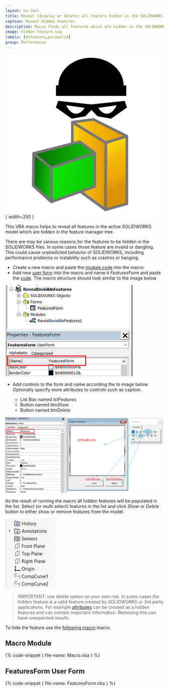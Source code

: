 ```yaml
---
layout: sw-tool
title: Reveal (display or delete) all feature hidden in the SOLIDWORKS Feature Manager tree
caption: Reveal Hidden Features
description: Macro finds all features which are hidden in the SOLIDWORKS model and either displays or removes them
image: hidden-feature.svg
labels: [defeature,parasolid]
group: Performance
---
```

![Hidden feature](hidden-feature.svg){ width=250 }

This VBA macro helps to reveal all features in the active SOLIDWORKS model which are hidden in the feature manager tree.

There are may be various reasons for the features to be hidden in the SOLIDWORKS files. In some cases those feature are invalid or dangling. This could cause unpredicted behavior of SOLIDWORKS, including performance problems or instability such as crashes or hanging.

* Create a new macro and paste the [module code](#macro-module) into the macro
* Add new [user form](/visual-basic/user-forms/) into the macro and name it *FeaturesForm* and paste the [code](#featuresform-user-form). The macro structure should look similar to the image below

![Macro project tree](project-tree.png)

* Add controls to the form and name according the to image below. Optionally specify more attributes to controls such as caption.

    * List Box named *lstFeatures*
    * Button named *btnShow*
    * Button named *btnDelete*

![Form with controls](hidden-features-form.png)

As the result of running the macro all hidden features will be populated in the list. Select (or multi select) features in the list and click *Show* or *Delete* button to either show or remove features from the model.

![Hidden features displayed in the Feature Manager Tree](displayed-hidden-feature.png)

> !IMPORTANT: use delete option on your own risk. In some cases the hidden feature is a valid feature created by SOLIDWORKS or 3rd party applications. For example [attributes](/solidworks-api/data-storage/attributes/) can be created as a hidden features and can contain important information. Removing this can have unexpected results.

To hide the feature use the [following macro](/solidworks-api/document/features-manager/hide-features/) macro.

## Macro Module

{% code-snippet { file-name: Macro.vba } %}

## FeaturesForm User Form

{% code-snippet { file-name: FeaturesForm.vba } %}
